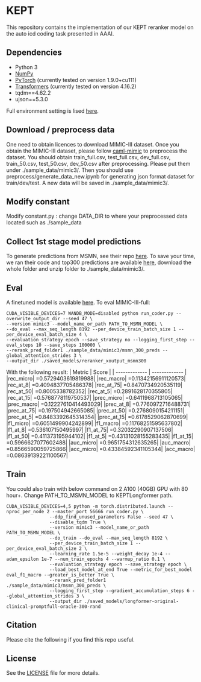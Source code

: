 # KEPT

This repository contains the implementation of our KEPT reranker model on the auto icd coding task presented in AAAI.

## Dependencies

* Python 3
* [NumPy](http://www.numpy.org/)
* [PyTorch](http://pytorch.org/) (currently tested on version 1.9.0+cu111)
* [Transformers](https://github.com/huggingface/transformers) (currently tested on version 4.16.2)
* tqdm==4.62.2
* ujson==5.3.0

Full environment setting is lised [here](conda-environment.yaml).

## Download / preprocess data
One need to obtain licences to download MIMIC-III dataset. Once you obtain the MIMIC-III dataset, please follow [caml-mimic](https://github.com/jamesmullenbach/caml-mimic) to preprocess the dataset. You should obtain train_full.csv, test_full.csv, dev_full.csv, train_50.csv, test_50.csv, dev_50.csv after preprocessing. Please put them under ./sample_data/mimic3/. Then you should use preprocess/generate_data_new.ipynb for generating json format dataset for train/dev/test. A new data will be saved in ./sample_data/mimic3/. 


## Modify constant
Modify constant.py : change DATA_DIR to where your preprocessed data located such as ./sample_data

## Collect 1st stage model predictions
To generate predictions from MSMN, see their repo [here](https://github.com/GanjinZero/ICD-MSMN). To save your time, we ran their code and top300 predictions are available [here](https://drive.google.com/drive/folders/1UZWn-uokPYVejY-9ljZoTlRt8t7iQhcV?usp=sharing), download the whole folder and unzip folder to ./sample_data/mimic3/.


## Eval

A finetuned model is available [here](https://drive.google.com/drive/folders/1ia0PxQ3b35q22_Wwj39Em99qley_nAwy?usp=sharing). To eval MIMIC-III-full:
```
CUDA_VISIBLE_DEVICES=7 WANDB_MODE=disabled python run_coder.py --overwrite_output_dir --seed 47 \
--version mimic3 --model_name_or_path PATH_TO_MSMN_MODEL \
--do_eval --max_seq_length 8192 --per_device_train_batch_size 1 --per_device_eval_batch_size 4 \
--evaluation_strategy epoch --save_strategy no --logging_first_step --eval_steps 10 --save_steps 100000 \
--rerank_pred_folder1 ./sample_data/mimic3/msmn_300_preds --global_attention_strides 3 \
--output_dir ./saved_models/reranker_xoutput_msmn300
```
With the following reuslt:
| Metric  | Score |
| ------------- | ------------- |
|rec_micro| =0.5729403619819988|
|rec_macro| =0.11342156911120573|
|rec_at_8| =0.4094837705486378|
|rec_at_75| =0.8470734920535119|
|rec_at_50| =0.8005338782352|
|rec_at_5| =0.2891628170355805|
|rec_at_15| =0.5768778119750537|
|prec_micro| =0.6411968713105065|
|prec_macro| =0.12227610414493029|
|prec_at_8| =0.7760972716488731|
|prec_at_75| =0.197504942665085|
|prec_at_50| =0.2768090154211151|
|prec_at_5| =0.8483392645314354|
|prec_at_15| =0.6178529062870699|
|f1_micro| =0.6051499904242899|
|f1_macro| =0.11768251595637802|
|f1_at_8| =0.536107150495997|
|f1_at_75| =0.32032290907137506|
|f1_at_50| =0.411373195944102|
|f1_at_5| =0.43131028155283435|
|f1_at_15| =0.5966627077602488|
|auc_micro| =0.9651754312635265|
|auc_macro| =0.8566590059725866|
|acc_micro| =0.43384592341105344|
|acc_macro| =0.08639139221100567|



## Train

You could also train with below command on 2 A100 (40GB) GPU with 80 hour+. Change PATH_TO_MSMN_MODEL to KEPTLongformer path.
```
CUDA_VISIBLE_DEVICES=4,5 python -m torch.distributed.launch --nproc_per_node 2 --master_port 56666 run_coder.py \
                --ddp_find_unused_parameters False --seed 47 \
                --disable_tqdm True \
                --version mimic3 --model_name_or_path PATH_TO_MSMN_MODEL \
                --do_train --do_eval --max_seq_length 8192 \
                --per_device_train_batch_size 1 --per_device_eval_batch_size 2 \
                --learning_rate 1.5e-5 --weight_decay 1e-4 --adam_epsilon 1e-7 --num_train_epochs 4 --warmup_ratio 0.1 \
                --evaluation_strategy epoch --save_strategy epoch \
                --load_best_model_at_end True --metric_for_best_model eval_f1_macro --greater_is_better True \
                --rerank_pred_folder1 ./sample_data/mimic3/msmn_300_preds \
                --logging_first_step --gradient_accumulation_steps 6 --global_attention_strides 3 \
                --output_dir ./saved_models/longformer-original-clinical-promptfull-oracle-300-rand
```

## Citation

Please cite the following if you find this repo useful.


## License

See the [LICENSE](LICENSE) file for more details.

